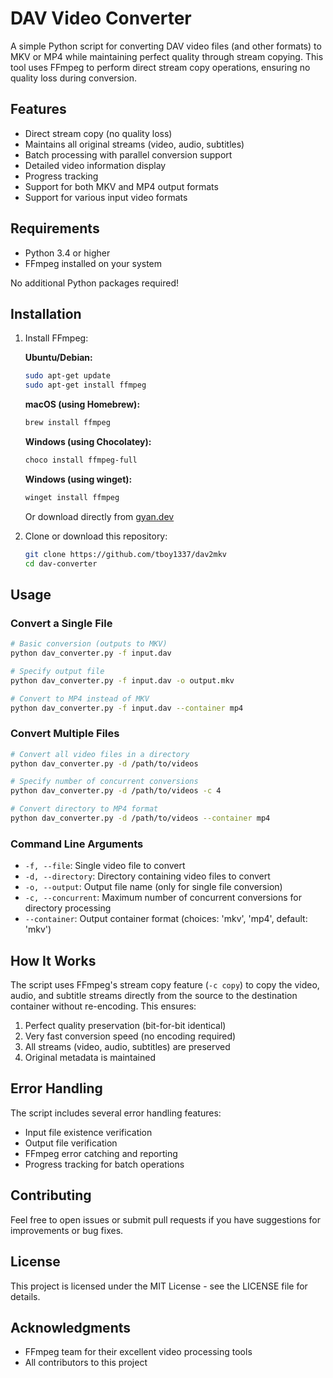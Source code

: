 # DAV Video Converter

A simple Python script for converting DAV video files (and other formats) to MKV or MP4 while maintaining perfect quality through stream copying. This tool uses FFmpeg to perform direct stream copy operations, ensuring no quality loss during conversion.

## Features

- Direct stream copy (no quality loss)
- Maintains all original streams (video, audio, subtitles)
- Batch processing with parallel conversion support
- Detailed video information display
- Progress tracking
- Support for both MKV and MP4 output formats
- Support for various input video formats

## Requirements

- Python 3.4 or higher
- FFmpeg installed on your system

No additional Python packages required!

## Installation

1. Install FFmpeg:

   **Ubuntu/Debian:**
   ```bash
   sudo apt-get update
   sudo apt-get install ffmpeg
   ```

   **macOS (using Homebrew):**
   ```bash
   brew install ffmpeg
   ```

   **Windows (using Chocolatey):**
   ```bash
   choco install ffmpeg-full
   ```
   **Windows (using winget):**
   ```bash
   winget install ffmpeg
   ```
   Or download directly from [gyan.dev](https://www.gyan.dev/ffmpeg/builds/)

2. Clone or download this repository:
   ```bash
   git clone https://github.com/tboy1337/dav2mkv
   cd dav-converter
   ```

## Usage

### Convert a Single File

```bash
# Basic conversion (outputs to MKV)
python dav_converter.py -f input.dav

# Specify output file
python dav_converter.py -f input.dav -o output.mkv

# Convert to MP4 instead of MKV
python dav_converter.py -f input.dav --container mp4
```

### Convert Multiple Files

```bash
# Convert all video files in a directory
python dav_converter.py -d /path/to/videos

# Specify number of concurrent conversions
python dav_converter.py -d /path/to/videos -c 4

# Convert directory to MP4 format
python dav_converter.py -d /path/to/videos --container mp4
```

### Command Line Arguments

- `-f, --file`: Single video file to convert
- `-d, --directory`: Directory containing video files to convert
- `-o, --output`: Output file name (only for single file conversion)
- `-c, --concurrent`: Maximum number of concurrent conversions for directory processing
- `--container`: Output container format (choices: 'mkv', 'mp4', default: 'mkv')

## How It Works

The script uses FFmpeg's stream copy feature (`-c copy`) to copy the video, audio, and subtitle streams directly from the source to the destination container without re-encoding. This ensures:

1. Perfect quality preservation (bit-for-bit identical)
2. Very fast conversion speed (no encoding required)
3. All streams (video, audio, subtitles) are preserved
4. Original metadata is maintained

## Error Handling

The script includes several error handling features:
- Input file existence verification
- Output file verification
- FFmpeg error catching and reporting
- Progress tracking for batch operations

## Contributing

Feel free to open issues or submit pull requests if you have suggestions for improvements or bug fixes.

## License

This project is licensed under the MIT License - see the LICENSE file for details.

## Acknowledgments

- FFmpeg team for their excellent video processing tools
- All contributors to this project
